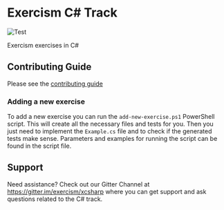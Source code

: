 # Exercism C# Track

![Test](https://github.com/exercism/csharp/workflows/Test/badge.svg)

Exercism exercises in C#

## Contributing Guide

Please see the [contributing guide](https://github.com/exercism/docs/tree/master/contributing-to-language-tracks)

### Adding a new exercise
To add a new exercise you can run the `add-new-exercise.ps1` PowerShell script. This will create all the necessary files and tests for you. Then you just need to implement the `Example.cs` file and to check if the generated tests make sense. Parameters and examples for running the script can be found in the script file.  

## Support
Need assistance? Check out our Gitter Channel at https://gitter.im/exercism/xcsharp where you can get support and ask questions related to the C# track.

